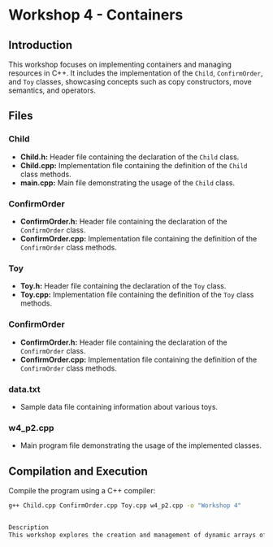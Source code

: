 # Workshop 4 - Containers


## Introduction

This workshop focuses on implementing containers and managing resources in C++. It includes the implementation of the `Child`, `ConfirmOrder`, and `Toy` classes, showcasing concepts such as copy constructors, move semantics, and operators.

## Files

### Child

- **Child.h:** Header file containing the declaration of the `Child` class.
- **Child.cpp:** Implementation file containing the definition of the `Child` class methods.
- **main.cpp:** Main file demonstrating the usage of the `Child` class.

### ConfirmOrder

- **ConfirmOrder.h:** Header file containing the declaration of the `ConfirmOrder` class.
- **ConfirmOrder.cpp:** Implementation file containing the definition of the `ConfirmOrder` class methods.

### Toy

- **Toy.h:** Header file containing the declaration of the `Toy` class.
- **Toy.cpp:** Implementation file containing the definition of the `Toy` class methods.

### ConfirmOrder

- **ConfirmOrder.h:** Header file containing the declaration of the `ConfirmOrder` class.
- **ConfirmOrder.cpp:** Implementation file containing the definition of the `ConfirmOrder` class methods.

### data.txt

- Sample data file containing information about various toys.

### w4_p2.cpp

- Main program file demonstrating the usage of the implemented classes.

## Compilation and Execution

Compile the program using a C++ compiler:

```bash
g++ Child.cpp ConfirmOrder.cpp Toy.cpp w4_p2.cpp -o "Workshop 4"


Description
This workshop explores the creation and management of dynamic arrays of objects, focusing on classes representing children, toys, and toy orders. The program reads toy information from a file, creates objects, and demonstrates various operations on these objects, including copying, moving, and interacting with containers.


